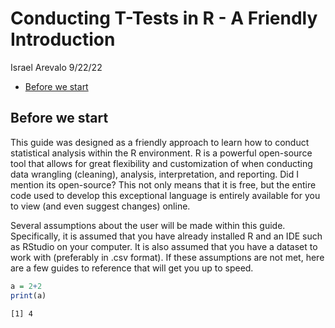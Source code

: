 Conducting T-Tests in R - A Friendly Introduction
================
Israel Arevalo
9/22/22

-   <a href="#before-we-start" id="toc-before-we-start">Before we start</a>

## Before we start

This guide was designed as a friendly approach to learn how to conduct
statistical analysis within the R environment. R is a powerful
open-source tool that allows for great flexibility and customization of
when conducting data wrangling (cleaning), analysis, interpretation, and
reporting. Did I mention its open-source? This not only means that it is
free, but the entire code used to develop this exceptional language is
entirely available for you to view (and even suggest changes) online.

Several assumptions about the user will be made within this guide.
Specifically, it is assumed that you have already installed R and an IDE
such as RStudio on your computer. It is also assumed that you have a
dataset to work with (preferably in .csv format). If these assumptions
are not met, here are a few guides to reference that will get you up to
speed.

``` r
a = 2+2
print(a)
```

    [1] 4
